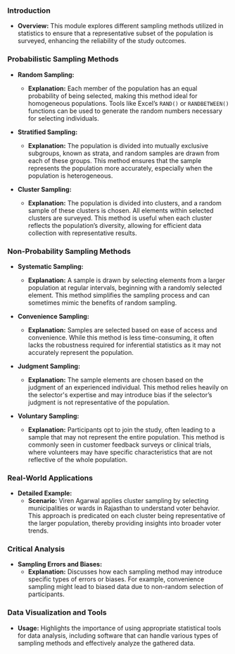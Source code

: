 ### Introduction
- **Overview:** This module explores different sampling methods utilized in statistics to ensure that a representative subset of the population is surveyed, enhancing the reliability of the study outcomes.

### Probabilistic Sampling Methods
- **Random Sampling:**
  - **Explanation:** Each member of the population has an equal probability of being selected, making this method ideal for homogeneous populations. Tools like Excel’s `RAND()` or `RANDBETWEEN()` functions can be used to generate the random numbers necessary for selecting individuals.

- **Stratified Sampling:**
  - **Explanation:** The population is divided into mutually exclusive subgroups, known as strata, and random samples are drawn from each of these groups. This method ensures that the sample represents the population more accurately, especially when the population is heterogeneous.

- **Cluster Sampling:**
  - **Explanation:** The population is divided into clusters, and a random sample of these clusters is chosen. All elements within selected clusters are surveyed. This method is useful when each cluster reflects the population’s diversity, allowing for efficient data collection with representative results.

### Non-Probability Sampling Methods
- **Systematic Sampling:**
  - **Explanation:** A sample is drawn by selecting elements from a larger population at regular intervals, beginning with a randomly selected element. This method simplifies the sampling process and can sometimes mimic the benefits of random sampling.

- **Convenience Sampling:**
  - **Explanation:** Samples are selected based on ease of access and convenience. While this method is less time-consuming, it often lacks the robustness required for inferential statistics as it may not accurately represent the population.

- **Judgment Sampling:**
  - **Explanation:** The sample elements are chosen based on the judgment of an experienced individual. This method relies heavily on the selector's expertise and may introduce bias if the selector’s judgment is not representative of the population.

- **Voluntary Sampling:**
  - **Explanation:** Participants opt to join the study, often leading to a sample that may not represent the entire population. This method is commonly seen in customer feedback surveys or clinical trials, where volunteers may have specific characteristics that are not reflective of the whole population.

### Real-World Applications
- **Detailed Example:**
  - **Scenario:** Viren Agarwal applies cluster sampling by selecting municipalities or wards in Rajasthan to understand voter behavior. This approach is predicated on each cluster being representative of the larger population, thereby providing insights into broader voter trends.

### Critical Analysis
- **Sampling Errors and Biases:**
  - **Explanation:** Discusses how each sampling method may introduce specific types of errors or biases. For example, convenience sampling might lead to biased data due to non-random selection of participants.

### Data Visualization and Tools
- **Usage:** Highlights the importance of using appropriate statistical tools for data analysis, including software that can handle various types of sampling methods and effectively analyze the gathered data.

